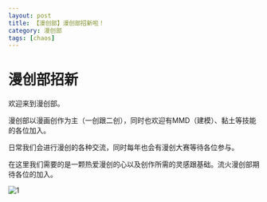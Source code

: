 ```yaml
---
layout: post
title: 【漫创部】漫创部招新啦！
category: 漫创部
tags: [chaos]
---
```


# 漫创部招新

欢迎来到漫创部。

漫创部以漫画创作为主（一创跟二创），同时也欢迎有MMD（建模）、黏土等技能的各位加入。

日常我们会进行漫创的各种交流，同时每年也会有漫创大赛等待各位参与。

在这里我们需要的是一颗热爱漫创的心以及创作所需的灵感跟基础。流火漫创部期待各位的加入。

![1](https://dev.tencent.com/u/Water_Emissary/p/pbed/git/raw/master/manchuang/zhoaixng/1.png)
